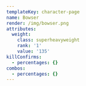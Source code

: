 ```yaml
---
templateKey: character-page
name: Bowser
render: /img/bowser.png
attributes:
  weight:
    class: superheavyweight
    rank: '1'
    value: '135'
killConfirms:
  - percentages: {}
combos:
  - percentages: {}
---
```


